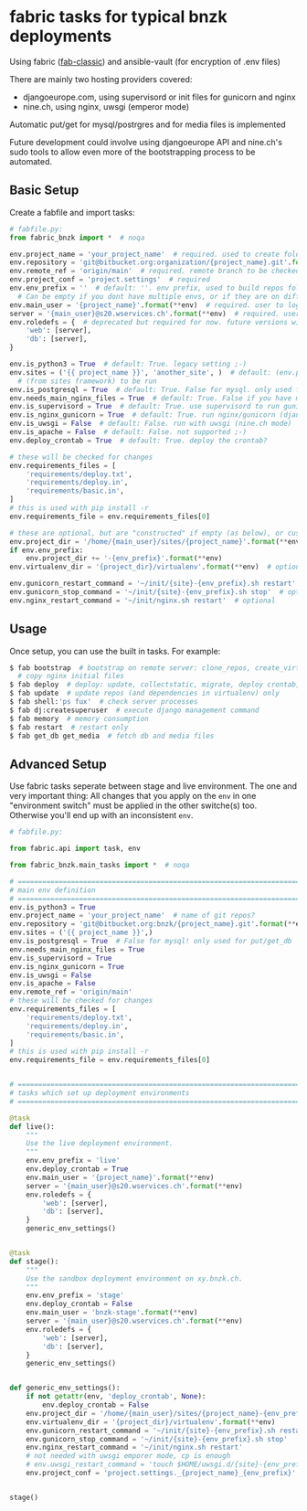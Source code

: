 # fabric tasks for typical bnzk deployments

Using fabric ([fab-classic](https://github.com/ploxiln/fab-classic)) and ansible-vault (for encryption of .env files)

There are mainly two hosting providers covered:

- djangoeurope.com, using supervisord or init files for gunicorn and nginx
- nine.ch, using nginx, uwsgi (emperor mode)

Automatic put/get for mysql/postrgres and for media files is implemented

Future development could involve using djangoeurope API and nine.ch's sudo tools to allow even
more of the bootstrapping process to be automated.


## Basic Setup

Create a fabfile and import tasks:

```python
# fabfile.py:
from fabric_bnzk import *  # noqa

env.project_name = 'your_project_name'  # required. used to create folder name on server
env.repository = 'git@bitbucket.org:organization/{project_name}.git'.format(**env)  # required. repos? 
env.remote_ref = 'origin/main'  # required. remote branch to be checked out and deployed
env.project_conf = 'project.settings'  # required
env.env_prefix = ''  # default: ''. env prefix, used to build repos folder name: projectname-env_prefix.
  # Can be empty if you dont have multiple envs, or if they are on different servers/user accounts
env.main_user = '{project_name}'.format(**env)  # required. user to login to the server
server = '{main_user}@s20.wservices.ch'.format(**env)  # required. user@server.com ssh connection string
env.roledefs = {  # deprecated but required for now. future versions will only support one server!
    'web': [server],
    'db': [server],
}

env.is_python3 = True  # default: True. legacy setting ;-)
env.sites = ('{{ project_name }}', 'another_site', )  # default: (env.project_name, ). django sites
  # (from sites framework) to be run
env.is_postgresql = True  # default: True. False for mysql. only used for put/get_db/create_db
env.needs_main_nginx_files = True  # default: True. False if you have more than one project under one user on the server (not recomended)
env.is_supervisord = True  # default: True. use supervisord to run gunicorn/nginx (djangoeurope mode)
env.is_nginx_gunicorn = True  # default: True. run nginx/gunicorn (djangoeurope mode)
env.is_uwsgi = False  # default: False. run with uwsgi (nine.ch mode)
env.is_apache = False  # default: False. not supported ;-)
env.deploy_crontab = True  # default: True. deploy the crontab?

# these will be checked for changes
env.requirements_files = [
    'requirements/deploy.txt',
    'requirements/deploy.in',
    'requirements/basic.in',
]
# this is used with pip install -r
env.requirements_file = env.requirements_files[0]

# these are optional, but are "constructed" if empty (as below), or customized, if needed
env.project_dir = '/home/{main_user}/sites/{project_name}'.format(**env)  # optional
if env.env_prefix:
    env.project_dir += '-{env_prefix}'.format(**env)
env.virtualenv_dir = '{project_dir}/virtualenv'.format(**env)  # optional

env.gunicorn_restart_command = '~/init/{site}-{env_prefix}.sh restart'  # optional 
env.gunicorn_stop_command = '~/init/{site}-{env_prefix}.sh stop'  # optional
env.nginx_restart_command = '~/init/nginx.sh restart'  # optional


```


## Usage

Once setup, you can use the built in tasks. For example:

```bash
$ fab bootstrap  # bootstrap on remote server: clone_repos, create_virtualenv and install libs, create_db, 
  # copy nginx initial files 
$ fab deploy  # deploy: update, collectstatic, migrate, deploy crontab, restart
$ fab update  # update repos (and dependencies in virtualenv) only
$ fab shell:'ps fux'  # check server processes
$ fab dj:createsuperuser  # execute django management command
$ fab memory  # memory consumption
$ fab restart  # restart only
$ fab get_db get_media  # fetch db and media files
```

## Advanced Setup

Use fabric tasks seperate between stage and live environment. The one and very important thing: All changes that you
apply on the `env` in one "environment switch" must be applied in the other switche(s) too. Otherwise you'll end up with
an inconsistent `env`. 

```python
# fabfile.py:

from fabric.api import task, env

from fabric_bnzk.main_tasks import *  # noqa

# ==============================================================================
# main env definition
# ==============================================================================
env.is_python3 = True
env.project_name = 'your_project_name'  # name of git repos?
env.repository = 'git@bitbucket.org:bnzk/{project_name}.git'.format(**env)
env.sites = ('{{ project_name }}',)
env.is_postgresql = True  # False for mysql! only used for put/get_db
env.needs_main_nginx_files = True
env.is_supervisord = True
env.is_nginx_gunicorn = True
env.is_uwsgi = False
env.is_apache = False
env.remote_ref = 'origin/main'
# these will be checked for changes
env.requirements_files = [
    'requirements/deploy.txt',
    'requirements/deploy.in',
    'requirements/basic.in',
]
# this is used with pip install -r
env.requirements_file = env.requirements_files[0]


# ==============================================================================
# tasks which set up deployment environments
# ==============================================================================

@task
def live():
    """
    Use the live deployment environment.
    """
    env.env_prefix = 'live'
    env.deploy_crontab = True
    env.main_user = '{project_name}'.format(**env)
    server = '{main_user}@s20.wservices.ch'.format(**env)
    env.roledefs = {
        'web': [server],
        'db': [server],
    }
    generic_env_settings()


@task
def stage():
    """
    Use the sandbox deployment environment on xy.bnzk.ch.
    """
    env.env_prefix = 'stage'
    env.deploy_crontab = False
    env.main_user = 'bnzk-stage'.format(**env)
    server = '{main_user}@s20.wservices.ch'.format(**env)
    env.roledefs = {
        'web': [server],
        'db': [server],
    }
    generic_env_settings()


def generic_env_settings():
    if not getattr(env, 'deploy_crontab', None):
        env.deploy_crontab = False
    env.project_dir = '/home/{main_user}/sites/{project_name}-{env_prefix}'.format(**env)
    env.virtualenv_dir = '{project_dir}/virtualenv'.format(**env)
    env.gunicorn_restart_command = '~/init/{site}-{env_prefix}.sh restart'
    env.gunicorn_stop_command = '~/init/{site}-{env_prefix}.sh stop'
    env.nginx_restart_command = '~/init/nginx.sh restart'
    # not needed with uwsgi emporer mode, cp is enough
    # env.uwsgi_restart_command = 'touch $HOME/uwsgi.d/{site}-{env_prefix}.ini'
    env.project_conf = 'project.settings._{project_name}_{env_prefix}'.format(**env)


stage()


```

